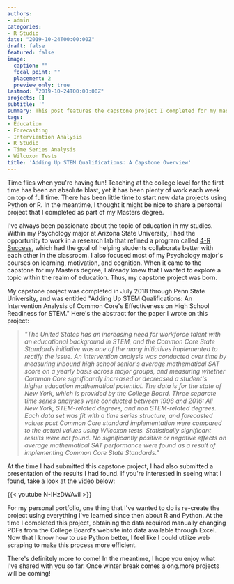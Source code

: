 ```yaml
---
authors:
- admin
categories:
- R Studio
date: "2019-10-24T00:00:00Z"
draft: false
featured: false
image:
  caption: ""
  focal_point: ""
  placement: 2
  preview_only: true
lastmod: "2019-10-24T00:00:00Z"
projects: []
subtitle: ''
summary: This post features the capstone project I completed for my masters degree. The project was an intervention analysis of average mathematical SAT scores before and after the implementation of Common Core Curriculum. This project relied heavily on time series analysis.
tags:
- Education
- Forecasting
- Interviention Analysis
- R Studio
- Time Series Analysis
- Wilcoxon Tests
title: 'Adding Up STEM Qualifications: A Capstone Overview'
---
```

Time flies when you're having fun! Teaching at the college level for the first time has been an absolute blast, yet it has been plenty of work each week on top of full time. There has been little time to start new data projects using Python or R. In the meantime, I thought it might be nice to share a personal project that I completed as part of my Masters degree.

I've always been passionate about the topic of education in my studies. Within my Psychology major at Arizona State University, I had the opportunity to work in a research lab that refined a program called [4-R Success](https://link.springer.com/article/10.1007/s11612-013-0231-1), which had the goal of helping students collaborate better with each other in the classroom. I also focused most of my Psychology major's courses on learning, motivation, and cognition. When it came to the capstone for my Masters degree, I already knew that I wanted to explore a topic within the realm of education. Thus, my capstone project was born.

My capstone project was completed in July 2018 through Penn State University, and was entitled "Adding Up STEM Qualifications: An Intervention Analysis of Common Core's Effectiveness on High School Readiness for STEM." Here's the abstract for the paper I wrote on this project:

>*"The United States has an increasing need for workforce talent with an educational background in STEM, and the Common Core State Standards initiative was one of the many initiatives implemented to rectify the issue. An intervention analysis was conducted over time by measuring inbound high school senior's average mathematical SAT score on a yearly basis across major groups, and measuring whether Common Core significantly increased or decreased a student's higher education mathematical potential. The data is for the state of New York, which is provided by the College Board.  Three separate time series analyses were conducted between 1998 and 2016: All New York, STEM-related degrees, and non STEM-related degrees. Each data set was fit with a time series structure, and forecasted values post Common Core standard implementation were compared to the actual values using Wilcoxon tests. Statistically significant results were not found. No significantly positive or negative effects on average mathematical SAT performance were found as a result of implementing Common Core State Standards."*

At the time I had submitted this capstone project, I had also submitted a presentation of the results I had found. If you're interested in seeing what I found, take a look at the video below:

{{< youtube N-IHzDWAviI >}}

For my personal portfolio, one thing that I've wanted to do is re-create the project using everything I've learned since then about R and Python. At the time I completed this project, obtaining the data required manually changing PDFs from the College Board's website into data available through Excel. Now that I know how to use Python better, I feel like I could utilize web scraping to make this process more efficient.

There's definitely more to come! In the meantime, I hope you enjoy what I've shared with you so far. Once winter break comes along.more projects will be coming!